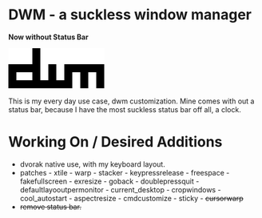 DWM - a suckless window manager
===============================

__Now without Status Bar__

![DWM](./.img/dwm.png)

This is my every day use case, dwm customization.
Mine comes with out a status bar, because I have the most
suckless status bar off all, a clock.

# Working On / Desired Additions

- dvorak native use, with my keyboard layout.
- patches
        - xtile
        - warp
        - stacker
        - keypressrelease
        - freespace
        - fakefullscreen
        - exresize
        - goback
        - doublepressquit
        - defaultlayooutpermonitor
        - current_desktop
        - cropwindows
        - cool_autostart
        - aspectresize
        - cmdcustomize
        - sticky
        - ~~cursorwarp~~
- ~~remove status bar.~~
